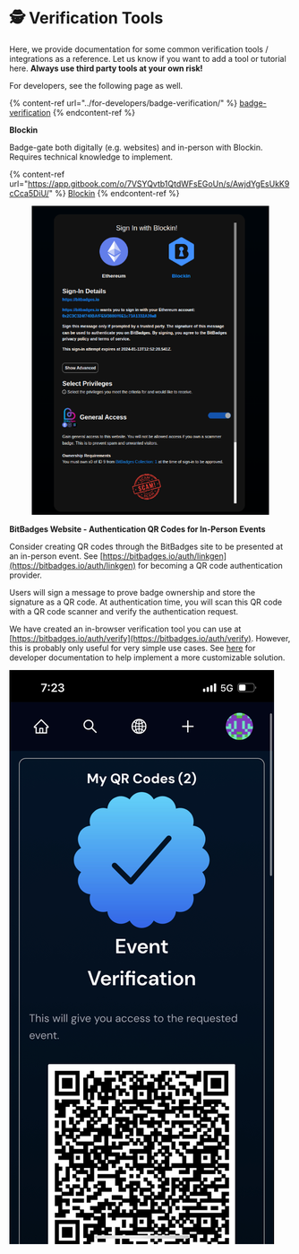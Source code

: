 # 🕵 Verification Tools

Here, we provide documentation for some common verification tools / integrations as a reference. Let us know if you want to add a tool or tutorial here. **Always use third party tools at your own risk!**&#x20;

For developers, see the following page as well.

{% content-ref url="../for-developers/badge-verification/" %}
[badge-verification](../for-developers/badge-verification/)
{% endcontent-ref %}

**Blockin**

Badge-gate both digitally (e.g. websites) and in-person with Blockin. Requires technical knowledge to implement.

{% content-ref url="https://app.gitbook.com/o/7VSYQvtb1QtdWFsEGoUn/s/AwjdYgEsUkK9cCca5DiU/" %}
[Blockin](https://app.gitbook.com/o/7VSYQvtb1QtdWFsEGoUn/s/AwjdYgEsUkK9cCca5DiU/)
{% endcontent-ref %}

<figure><img src="../.gitbook/assets/image (1).png" alt=""><figcaption></figcaption></figure>

**BitBadges Website - Authentication QR Codes for In-Person Events**

Consider creating QR codes through the BitBadges site to be presented at an in-person event. See [https://bitbadges.io/auth/linkgen](https://bitbadges.io/auth/linkgen) for becoming a QR code authentication provider.

Users will sign a message to prove badge ownership and store the signature as a QR code. At authentication time, you will scan this QR code with a QR code scanner and verify the authentication request.&#x20;

We have created an in-browser verification tool you can use at [https://bitbadges.io/auth/verify](https://bitbadges.io/auth/verify). However, this is probably only useful for very simple use cases. See [here](../for-developers/badge-verification/) for developer documentation to help implement a more customizable solution.

&#x20;<img src="../.gitbook/assets/image.png" alt="" data-size="original">
